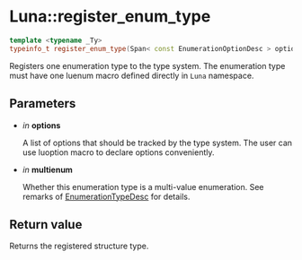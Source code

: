 # Luna::register_enum_type

```c++
template <typename _Ty>
typeinfo_t register_enum_type(Span< const EnumerationOptionDesc > options, bool multienum=false)
```

Registers one enumeration type to the type system. The enumeration type must have one luenum macro defined directly in `Luna` namespace. 



## Parameters
* *in* **options**

    A list of options that should be tracked by the type system. The user can use luoption macro to declare options conveniently. 

* *in* **multienum**

    Whether this enumeration type is a multi-value enumeration. See remarks of [EnumerationTypeDesc](struct_luna_1_1_enumeration_type_desc.md) for details. 

## Return value
Returns the registered structure type. 

